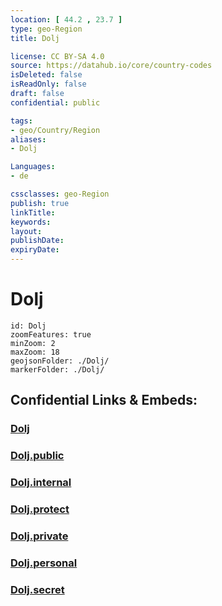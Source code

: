 ```yaml
---
location: [ 44.2 , 23.7 ] 
type: geo-Region
title: Dolj

license: CC BY-SA 4.0
source: https://datahub.io/core/country-codes
isDeleted: false
isReadOnly: false
draft: false
confidential: public

tags:
- geo/Country/Region
aliases:
- Dolj

Languages:
- de

cssclasses: geo-Region
publish: true
linkTitle: 
keywords: 
layout: 
publishDate: 
expiryDate: 
---
```


# Dolj

```leaflet
id: Dolj
zoomFeatures: true 
minZoom: 2 
maxZoom: 18
geojsonFolder: ./Dolj/
markerFolder: ./Dolj/
```


## Confidential Links & Embeds: 

### [Dolj](/_Standards/Earth/Continent/Europe/Europe~East/Romania/Regions~Romania/Romania~Sud-Vest_Oltenia/Dolj.md) 

### [Dolj.public](/_public/Earth/Continent/Europe/Europe~East/Romania/Regions~Romania/Romania~Sud-Vest_Oltenia/Dolj.public.md) 

### [Dolj.internal](/_internal/Earth/Continent/Europe/Europe~East/Romania/Regions~Romania/Romania~Sud-Vest_Oltenia/Dolj.internal.md) 

### [Dolj.protect](/_protect/Earth/Continent/Europe/Europe~East/Romania/Regions~Romania/Romania~Sud-Vest_Oltenia/Dolj.protect.md) 

### [Dolj.private](/_private/Earth/Continent/Europe/Europe~East/Romania/Regions~Romania/Romania~Sud-Vest_Oltenia/Dolj.private.md) 

### [Dolj.personal](/_personal/Earth/Continent/Europe/Europe~East/Romania/Regions~Romania/Romania~Sud-Vest_Oltenia/Dolj.personal.md) 

### [Dolj.secret](/_secret/Earth/Continent/Europe/Europe~East/Romania/Regions~Romania/Romania~Sud-Vest_Oltenia/Dolj.secret.md)

